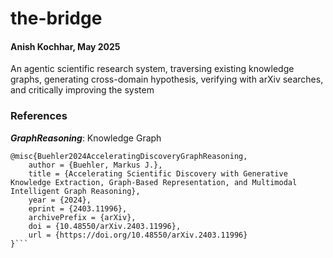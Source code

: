 # the-bridge

#### Anish Kochhar, May 2025

An agentic scientific research system, traversing existing knowledge graphs, generating cross-domain hypothesis, verifying with arXiv searches, and critically improving the system



### References

**_GraphReasoning_**:  Knowledge Graph
```
@misc{Buehler2024AcceleratingDiscoveryGraphReasoning,
    author = {Buehler, Markus J.},
    title = {Accelerating Scientific Discovery with Generative Knowledge Extraction, Graph-Based Representation, and Multimodal Intelligent Graph Reasoning},
    year = {2024},
    eprint = {2403.11996},
    archivePrefix = {arXiv},
    doi = {10.48550/arXiv.2403.11996},
    url = {https://doi.org/10.48550/arXiv.2403.11996}
}```